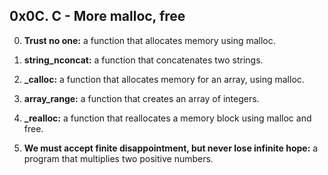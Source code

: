 ## 0x0C. C - More malloc, free

0. **Trust no one:** 
   a function that allocates memory using malloc.

1. **string_nconcat:**
   a function that concatenates two strings.

2. **_calloc:**
   a function that allocates memory for an array, using malloc.

3. **array_range:**
   a function that creates an array of integers.

4. **_realloc:**
   a function that reallocates a memory block using malloc and free.

5. **We must accept finite disappointment, but never lose infinite hope:**
   a program that multiplies two positive numbers.
